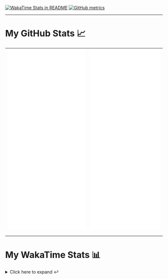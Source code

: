 [![WakaTime Stats in README](https://github.com/LOsioChico/LOsioChico/actions/workflows/waka.yml/badge.svg)](https://github.com/LOsioChico/LOsioChico/actions/workflows/waka.yml) [![GitHub metrics](https://github.com/LOsioChico/LOsioChico/actions/workflows/metrics.yml/badge.svg)](https://github.com/LOsioChico/LOsioChico/actions/workflows/metrics.yml)

---

# My GitHub Stats 📈

| ![](./assets/metrics.svg) | ![](./assets/metrics2.svg) |
| ------------------------- | -------------------------- |

---

# My WakaTime Stats 📊

<details>
<summary>Click here to expand ↩️</summary>
<br>

<!--START_SECTION:waka-->
![Code Time](http://img.shields.io/badge/Code%20Time-1%2C759%20hrs%2052%20mins-blue)

![Lines of code](https://img.shields.io/badge/From%20Hello%20World%20I%27ve%20Written-338.0%20thousand%20lines%20of%20code-blue)

**🐱 My GitHub Data** 

> 📦 559.5 kB Used in GitHub's Storage 
 > 
> 🏆 1,264 Contributions in the Year 2024
 > 
> 🚫 Not Opted to Hire
 > 
> 📜 18 Public Repositories 
 > 
> 🔑 29 Private Repositories 
 > 
**I'm a Night 🦉** 

```text
🌞 Morning                564 commits         ████░░░░░░░░░░░░░░░░░░░░░   14.29 % 
🌆 Daytime                1198 commits        ████████░░░░░░░░░░░░░░░░░   30.34 % 
🌃 Evening                1338 commits        ████████░░░░░░░░░░░░░░░░░   33.89 % 
🌙 Night                  848 commits         █████░░░░░░░░░░░░░░░░░░░░   21.48 % 
```
📅 **I'm Most Productive on Thursday** 

```text
Monday                   554 commits         ████░░░░░░░░░░░░░░░░░░░░░   14.03 % 
Tuesday                  609 commits         ████░░░░░░░░░░░░░░░░░░░░░   15.43 % 
Wednesday                456 commits         ███░░░░░░░░░░░░░░░░░░░░░░   11.55 % 
Thursday                 704 commits         ████░░░░░░░░░░░░░░░░░░░░░   17.83 % 
Friday                   599 commits         ████░░░░░░░░░░░░░░░░░░░░░   15.17 % 
Saturday                 692 commits         ████░░░░░░░░░░░░░░░░░░░░░   17.53 % 
Sunday                   334 commits         ██░░░░░░░░░░░░░░░░░░░░░░░   08.46 % 
```


📊 **This Week I Spent My Time On** 

```text
💬 Programming Languages: 
Scala                    5 hrs 15 mins       ████████████░░░░░░░░░░░░░   47.36 % 
TypeScript               4 hrs 49 mins       ███████████░░░░░░░░░░░░░░   43.46 % 
Other                    25 mins             █░░░░░░░░░░░░░░░░░░░░░░░░   03.76 % 
SQL                      16 mins             █░░░░░░░░░░░░░░░░░░░░░░░░   02.50 % 
Markdown                 13 mins             █░░░░░░░░░░░░░░░░░░░░░░░░   02.06 % 
```

**I Mostly Code in TypeScript** 

```text
TypeScript               27 repos            █████████████░░░░░░░░░░░░   52.94 % 
Scala                    5 repos             ██░░░░░░░░░░░░░░░░░░░░░░░   09.80 % 
Python                   3 repos             █░░░░░░░░░░░░░░░░░░░░░░░░   05.88 % 
Java                     2 repos             █░░░░░░░░░░░░░░░░░░░░░░░░   03.92 % 
Astro                    2 repos             █░░░░░░░░░░░░░░░░░░░░░░░░   03.92 % 
```




 Last Updated on 03/10/2024 01:00:34 UTC
<!--END_SECTION:waka-->

## </details>
